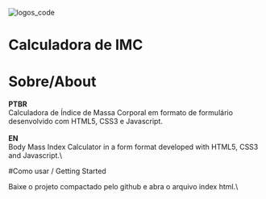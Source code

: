 ![logos_code](https://user-images.githubusercontent.com/47544503/95279110-353f7f80-0828-11eb-8cf8-093372d6b998.png)
# Calculadora de IMC
# Sobre/About
__PTBR__\
 Calculadora de Índice de Massa Corporal em formato de formulário desenvolvido com HTML5, CSS3 e Javascript.\
\
__EN__\
Body Mass Index Calculator in a form format developed with HTML5, CSS3 and Javascript.\

#Como usar / Getting Started

Baixe o projeto compactado pelo github e abra o arquivo index html.\


